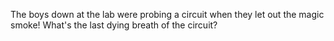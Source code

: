 The boys down at the lab were probing a circuit when they let out the magic smoke! What's the last dying breath of the circuit?

